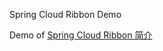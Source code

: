Spring Cloud Ribbon Demo

Demo of [Spring Cloud Ribbon 简介](http://ashman.top/2017/11/08/spring-cloud/ribbon/spring-cloud-ribbon-intro/)

